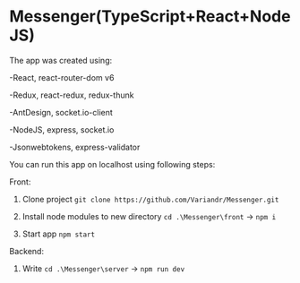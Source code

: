 # Messenger(TypeScript+React+NodeJS)

<!-- The project was deployed [HERE](https://variandr.github.io/Messenger) -->

The app was created using:

-React, react-router-dom v6

-Redux, react-redux, redux-thunk

-AntDesign, socket.io-client

-NodeJS, express, socket.io

-Jsonwebtokens, express-validator

You can run this app on localhost using following steps:

Front:

1. Clone project `git clone https://github.com/Variandr/Messenger.git`

2. Install node modules to new directory `cd .\Messenger\front` -> `npm i`

3. Start app `npm start`

Backend:

1. Write `cd .\Messenger\server` -> `npm run dev`
